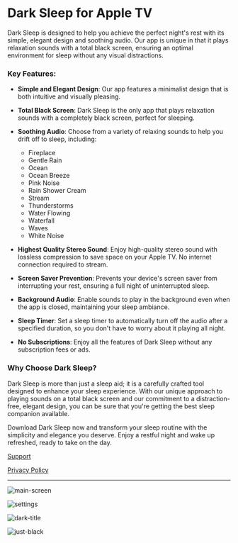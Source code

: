 # Dark Sleep for Apple TV

Dark Sleep is designed to help you achieve the perfect night's rest with its simple, elegant design and soothing audio. Our app is unique in that it plays relaxation sounds with a total black screen, ensuring an optimal environment for sleep without any visual distractions.

### Key Features:

- **Simple and Elegant Design**: Our app features a minimalist design that is both intuitive and visually pleasing.

- **Total Black Screen**: Dark Sleep is the only app that plays relaxation sounds with a completely black screen, perfect for sleeping.

- **Soothing Audio**: Choose from a variety of relaxing sounds to help you drift off to sleep, including:

  - Fireplace
  - Gentle Rain
  - Ocean
  - Ocean Breeze
  - Pink Noise
  - Rain Shower Cream
  - Stream
  - Thunderstorms
  - Water Flowing
  - Waterfall
  - Waves
  - White Noise

- **Highest Quality Stereo Sound**: Enjoy high-quality stereo sound with lossless compression to save space on your Apple TV. No internet connection required to stream.

- **Screen Saver Prevention**: Prevents your device's screen saver from interrupting your rest, ensuring a full night of uninterrupted sleep.

- **Background Audio**: Enable sounds to play in the background even when the app is closed, maintaining your sleep ambiance.

- **Sleep Timer**: Set a sleep timer to automatically turn off the audio after a specified duration, so you don't have to worry about it playing all night.

- **No Subscriptions**: Enjoy all the features of Dark Sleep without any subscription fees or ads.

### Why Choose Dark Sleep?

Dark Sleep is more than just a sleep aid; it is a carefully crafted tool designed to enhance your sleep experience. With our unique approach to playing sounds on a total black screen and our commitment to a distraction-free, elegant design, you can be sure that you're getting the best sleep companion available.

Download Dark Sleep now and transform your sleep routine with the simplicity and elegance you deserve. Enjoy a restful night and wake up refreshed, ready to take on the day.


[Support](https://darksleeptv.github.io/support)

[Privacy Policy](https://darksleeptv.github.io/privacy)

_______________

![main-screen](https://github.com/darksleeptv/darksleeptv.github.io/assets/171287442/f3fe333a-0636-45de-8562-78829e9bd4d4)

![settings](https://github.com/darksleeptv/darksleeptv.github.io/assets/171287442/dc4cce9a-ff81-4bc8-a8a1-6a1494f2a691)

![dark-title](https://github.com/darksleeptv/darksleeptv.github.io/assets/171287442/0846b0ae-4de6-40ff-b490-9b882ae7b727)

![just-black](https://github.com/darksleeptv/darksleeptv.github.io/assets/171287442/23b51c62-7459-4dcd-a9d2-8b52e50573a0)
